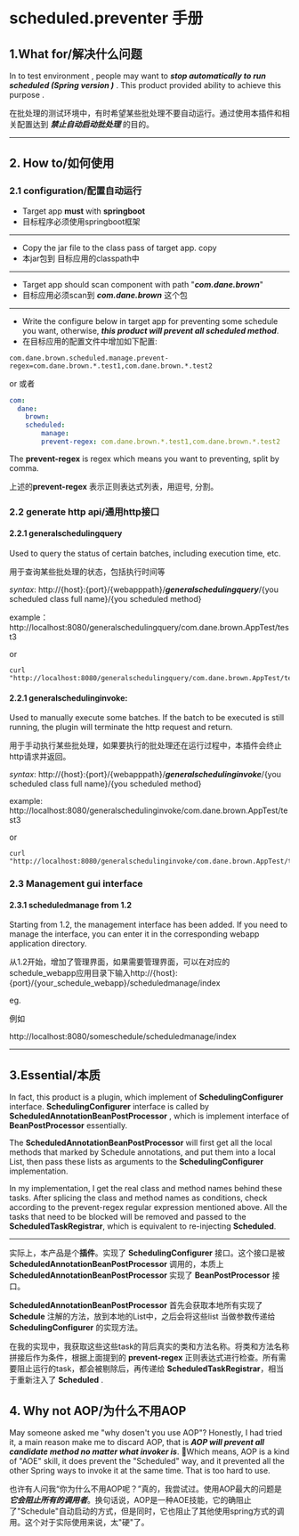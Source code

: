 # scheduled.preventer 手册

## 1.What for/解决什么问题

In to test environment , people may want to ***stop automatically to run scheduled (Spring version )*** . This product provided ability to achieve this purpose .

在批处理的测试环境中，有时希望某些批处理不要自动运行。通过使用本插件和相关配置达到 ***禁止自动启动批处理*** 的目的。

------

## 2. How to/如何使用

### 2.1 configuration/配置自动运行

+ Target app **must** with **springboot**
+ 目标程序必须使用springboot框架

------

+ Copy the jar file to the class pass of target app. copy 
+ 本jar包到 目标应用的classpath中

------

+ Target app should scan component with path "***com.dane.brown***"
+ 目标应用必须scan到 ***com.dane.brown*** 这个包

------

+ Write the configure below in target app for preventing some schedule you want, otherwise, ***this product will prevent all scheduled method***.
+ 在目标应用的配置文件中增加如下配置:

```properties
com.dane.brown.scheduled.manage.prevent-regex=com.dane.brown.*.test1,com.dane.brown.*.test2
```

or 或者

```yaml
com:
  dane:
    brown:
    scheduled:
        manage:
        prevent-regex: com.dane.brown.*.test1,com.dane.brown.*.test2
```

The **prevent-regex** is regex which means you want to preventing, split by comma.

上述的**prevent-regex** 表示正则表达式列表，用逗号, 分割。

### 2.2 generate http api/通用http接口

#### 2.2.1 generalschedulingquery

Used to query the status of certain batches, including execution time, etc.

用于查询某些批处理的状态，包括执行时间等

*syntax*:
http://{host}:{port}/{webapppath}/***generalschedulingquery***/{you scheduled class full name}/{you scheduled method}

example：
http://localhost:8080/generalschedulingquery/com.dane.brown.AppTest/test3

or

```shell
curl "http://localhost:8080/generalschedulingquery/com.dane.brown.AppTest/test3"
```


#### 2.2.1 generalschedulinginvoke:

Used to manually execute some batches. If the batch to be executed is still running, the plugin will terminate the http request and return.

用于手动执行某些批处理，如果要执行的批处理还在运行过程中，本插件会终止http请求并返回。

*syntax*:
http://{host}:{port}/{webapppath}/***generalschedulinginvoke***/{you scheduled class full name}/{you scheduled method}

example:
http://localhost:8080/generalschedulinginvoke/com.dane.brown.AppTest/test3

or

```shell
curl "http://localhost:8080/generalschedulinginvoke/com.dane.brown.AppTest/test3"
```

### 2.3 Management gui interface
 
#### 2.3.1 scheduledmanage from 1.2

Starting from 1.2, the management interface has been added. If you need to manage the interface, you can enter it in the corresponding webapp application directory.

从1.2开始，增加了管理界面，如果需要管理界面，可以在对应的schedule_webapp应用目录下输入http://{host}:{port}/{your_schedule_webapp}/scheduledmanage/index  

eg.

例如

http://localhost:8080/someschedule/scheduledmanage/index

------

## 3.Essential/本质

In fact, this product is a plugin, which implement of  **SchedulingConfigurer** interface. **SchedulingConfigurer** interface is called by **ScheduledAnnotationBeanPostProcessor** , which is implement interface of **BeanPostProcessor** essentially.  

The **ScheduledAnnotationBeanPostProcessor** will first get all the local methods that marked by Schedule annotations, and put them into a local List, then pass these lists as arguments to the **SchedulingConfigurer** implementation.  

In my implementation, I get the real class and method names behind these tasks. After splicing the class and method names as conditions, check according to the prevent-regex regular expression mentioned above. All the tasks that need to be blocked will be removed and passed to the **ScheduledTaskRegistrar**, which is equivalent to re-injecting **Scheduled**.

------

实际上，本产品是个**插件**。实现了 **SchedulingConfigurer** 接口。这个接口是被  **ScheduledAnnotationBeanPostProcessor** 调用的，本质上  **ScheduledAnnotationBeanPostProcessor** 
实现了  **BeanPostProcessor** 接口。 

**ScheduledAnnotationBeanPostProcessor** 首先会获取本地所有实现了 **Schedule** 注解的方法，放到本地的List<Task>中，之后会将这些list
当做参数传递给 **SchedulingConfigurer** 的实现方法。

在我的实现中，我获取这些这些task的背后真实的类和方法名称。将类和方法名称拼接后作为条件，根据上面提到的 **prevent-regex**
正则表达式进行检查。所有需要阻止运行的task，都会被剔除后，再传递给 **ScheduledTaskRegistrar**，相当于重新注入了 **Scheduled** .

## 4. Why not AOP/为什么不用AOP

May someone asked me "why dosen't you use AOP"? Honestly, I had tried it, a main reason make me to discard AOP, that is ***AOP will prevent all candidate method no matter what invoker is***. Which means, AOP is a kind of "AOE" skill, it does prevent the "Scheduled" way, and it prevented all the other Spring ways to invoke it at the same time. That is too hard to use.

也许有人问我“你为什么不用AOP呢？”真的，我尝试过。使用AOP最大的问题是 ***它会阻止所有的调用者***。换句话说，AOP是一种AOE技能，它的确阻止了"Schedule"自动启动的方式，但是同时，它也阻止了其他使用spring方式的调用。这个对于实际使用来说，太"硬"了。
